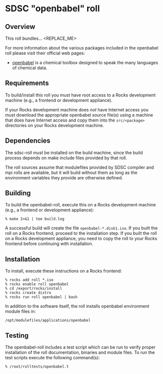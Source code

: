# SDSC "openbabel" roll

## Overview

This roll bundles... <REPLACE_ME> 

For more information about the various packages included in the openbabel roll please visit their official web pages:

- <a href="http://openbabel.org" target="_blank">openbabel</a> is  a chemical toolbox designed to speak the many languages of chemical data.


## Requirements

To build/install this roll you must have root access to a Rocks development
machine (e.g., a frontend or development appliance).

If your Rocks development machine does *not* have Internet access you must
download the appropriate openbabel source file(s) using a machine that does
have Internet access and copy them into the `src/<package>` directories on your
Rocks development machine.


## Dependencies

The sdsc-roll must be installed on the build machine, since the build process
depends on make include files provided by that roll.

<IF APPROPRIATE>
The roll sources assume that modulefiles provided by SDSC compiler and mpi
rolls are available, but it will build without them as long as the environment
variables they provide are otherwise defined.
<ENDIF>

## Building

To build the openbabel-roll, execute this on a Rocks development
machine (e.g., a frontend or development appliance):

```shell
% make 2>&1 | tee build.log
```

A successful build will create the file `openbabel-*.disk1.iso`.  If you built
the roll on a Rocks frontend, proceed to the installation step. If you built the
roll on a Rocks development appliance, you need to copy the roll to your Rocks
frontend before continuing with installation.

## Installation

To install, execute these instructions on a Rocks frontend:

```shell
% rocks add roll *.iso
% rocks enable roll openbabel
% cd /export/rocks/install
% rocks create distro
% rocks run roll openbabel | bash
```

In addition to the software itself, the roll installs openbabel environment
module files in:

```shell
/opt/modulefiles/applications/openbabel
```


## Testing

The openbabel-roll includes a test script which can be run to verify proper
installation of the roll documentation, binaries and module files. To
run the test scripts execute the following command(s):

```shell
% /root/rolltests/openbabel.t 
```

